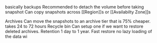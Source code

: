 basically backups
Recommended to detach the volume before taking snapshot
Can copy snapshots across [[Region]]s or [[Availabilty Zone]]s

Archives
Can move the snapshots to an archive tier that is 75% cheaper. takes 24 to 72 hours
Recycle bin
Can setup one if we want to restore deleted archives. Retention 1 day to 1 year.
Fast restore
no lazy loading of the data wi

